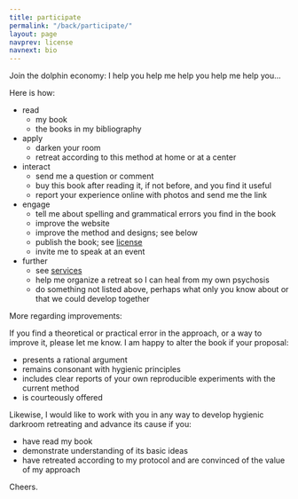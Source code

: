 ```yaml
---
title: participate
permalink: "/back/participate/"
layout: page
navprev: license
navnext: bio
---
```


Join the dolphin economy: I help you help me help you help me help you...

Here is how: 

- read
	- my book
	- the books in my bibliography
- apply
    - darken your room
    - retreat according to this method at home or at a center
- interact
    - send me a question or comment
    - buy this book after reading it, if not before, and you find it useful
    - report your experience online with photos and send me the link
- engage
    - tell me about spelling and grammatical errors you find in the book
    - improve the website
    - improve the method and designs; see below
    - publish the book; see [license](/back/license)
    - invite me to speak at an event
- further
    - see [services](/back/services)
    - help me organize a retreat so I can heal from my own psychosis
    - do something not listed above, perhaps what only you know about or that we could develop together

More regarding improvements:

If you find a theoretical or practical error in the approach, or a way to improve it, please let me know. I am happy to alter the book if your proposal:

- presents a rational argument
- remains consonant with hygienic principles
- includes clear reports of your own reproducible experiments with the current method
- is courteously offered

Likewise, I would like to work with you in any way to develop hygienic darkroom retreating and advance its cause if you:

- have read my book 
- demonstrate understanding of its basic ideas
- have retreated according to my protocol and are convinced of the value of my approach

Cheers.
